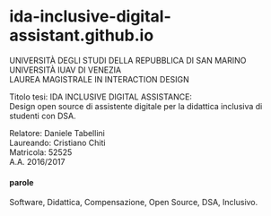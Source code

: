# ida-inclusive-digital-assistant.github.io

UNIVERSITÀ DEGLI STUDI DELLA REPUBBLICA DI SAN MARINO  
UNIVERSITÀ IUAV DI VENEZIA  
LAUREA MAGISTRALE IN INTERACTION DESIGN  

Titolo tesi:
IDA INCLUSIVE DIGITAL ASSISTANCE:    
Design open source di assistente digitale per la didattica inclusiva di studenti con DSA.

Relatore: Daniele Tabellini  
Laureando: Cristiano Chiti  
Matricola: 52525  
A.A. 2016/2017  

#### parole
Software, Didattica, Compensazione, Open Source, DSA, Inclusivo.

